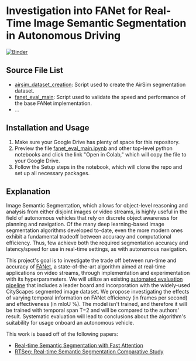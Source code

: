 # Investigation into FANet for Real-Time Image Semantic Segmentation in Autonomous Driving

[![Binder](https://mybinder.org/badge_logo.svg)](https://mybinder.org/v2/gh/goromal/FANet_Evaluation/main?filepath=fanet_eval_main.ipynb)

## Source File List

- [airsim_dataset_creation](airsim_dataset_creation.ipynb): Script used to create the AirSim segmentation dataset.
- [fanet_eval_main](fanet_eval_main.ipynb): Script used to validate the speed and performance of the base FANet implementation.
- ...

## Installation and Usage

1. Make sure your Google Drive has plenty of space for this repository.
2. Preview the file [fanet_eval_main.ipynb](fanet_eval_main.ipynb) and other top-level python notebooks and click the link "Open in Colab," which will copy the file to your Google Drive.
3. Follow the Setup steps in the notebook, which will clone the repo and set up all necessary packages.

## Explanation

Image Semantic Segmentation, which allows for object-level reasoning and analysis from either disjoint images or video streams, is highly useful in the field of autonomous vehicles that rely on discrete object awareness for planning and navigation.
Of the many deep learning-based image segmentation algorithms developed to-date, even the more modern ones exhibit a fundamental tradeoff between accuracy and computational efficiency. 
Thus, few achieve both the required segmentation accuracy and latency/speed for use in real-time settings, as with autonomous navigation.

This project's goal is to investigate the trade off between run-time and accuracy of [FANet](https://github.com/feinanshan/FANet), a state-of-the-art algorithm aimed at real-time applications on video streams, through implementation and experimentation with its hyperparameters. 
We will utilize an existing [automated evaluation pipeline](https://github.com/MSiam/TFSegmentation) that includes a leader board and incorporation with the widely-used CityScapes segmented image dataset. 
We propose investigating the effects of varying temporal information on FANet efficiency (in frames per second) and effectiveness (in mIoU \%). 
The model isn't trained, and therefore it will be trained with temporal span T=2 and will be compared to the authors' result. 
Systematic evaluation will lead to conclusions about the algorithm's suitability for usage onboard an autonomous vehicle.

This work is based off of the following papers:

- [Real-time Semantic Segmentation with Fast Attention](https://arxiv.org/pdf/2007.03815.pdf)
- [RTSeg: Real-time Semantic Segmentation Comparative Study](https://arxiv.org/pdf/1803.02758.pdf)
